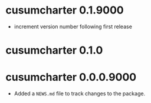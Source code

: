 # cusumcharter 0.1.9000

* increment version number following first release

# cusumcharter 0.1.0

# cusumcharter 0.0.0.9000

* Added a `NEWS.md` file to track changes to the package.
